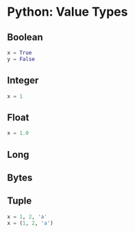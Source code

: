 # Python: Value Types

## Boolean
```python
x = True
y = False
```

## Integer
```python
x = 1
```

## Float
```python
x = 1.0
```

## Long

## Bytes

## Tuple
```python
x = 1, 2, 'a'
x = (1, 2, 'a')
```
